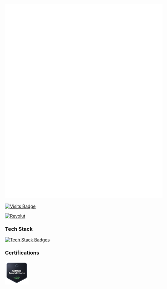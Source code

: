 ![Metrics](https://raw.githubusercontent.com/bl4ckswordsman/bl4ckswordsman/master/github-metrics.svg)

<!--Started counting September 18th 2023 -->
[![Visits Badge](https://badges.pufler.dev/visits/bl4ckswordsman/bl4ckswordsman)](https://github.com/bl4ckswordsman)
<!-- <a href="https://hits.seeyoufarm.com/api/count/graph/dailyhits.svg?url=https://github.com/bl4ckswordsman/bl4ckswordsman"><img src="https://hits.seeyoufarm.com/api/count/incr/badge.svg?url=https%3A%2F%2Fgithub.com%2Fbl4ckswordsman%2Fbl4ckswordsman&count_bg=%2379C83D&title_bg=%23555555&icon=&icon_color=%23E7E7E7&title=Daily+hits&edge_flat=false"/></a> --> <!-- Added 2024-02-14. This count views instead of visitors like the previous one did. Removed after it stopped working (about 600 hits) -->
<a href='https://revolut.me/ight' target="_blank"><img alt='Revolut' src='https://img.shields.io/badge/Donate-100000?style=flat&logo=Revolut&logoColor=191c1f&labelColor=FFFFFF&color=black'/></a>

### Tech Stack
[![Tech Stack Badges](https://skillicons.dev/icons?i=cpp,python,java,typescript,linux,bun,svelte,docker,flutter,qt&perline=8)](https://skillicons.dev)


### Certifications
<a href="https://www.credly.com/badges/e45e6a0b-e3dc-4fc7-96aa-8c57ecbc7f8e/public_url">
  <img src="/badges/github-foundations.png" alt="GitHub Foundations" width="75">
</a>

<!--
**bl4ckswordsman/bl4ckswordsman** is a ✨ _special_ ✨ repository because its `README.md` (this file) appears on your GitHub profile.

Here are some ideas to get you started:

- 🔭 I’m currently working on ...
- 🌱 I’m currently learning ...
- 👯 I’m looking to collaborate on ...
- 🤔 I’m looking for help with ...
- 💬 Ask me about ...
- 📫 How to reach me: ...
- 😄 Pronouns: ...
- ⚡ Fun fact: ...
-->
